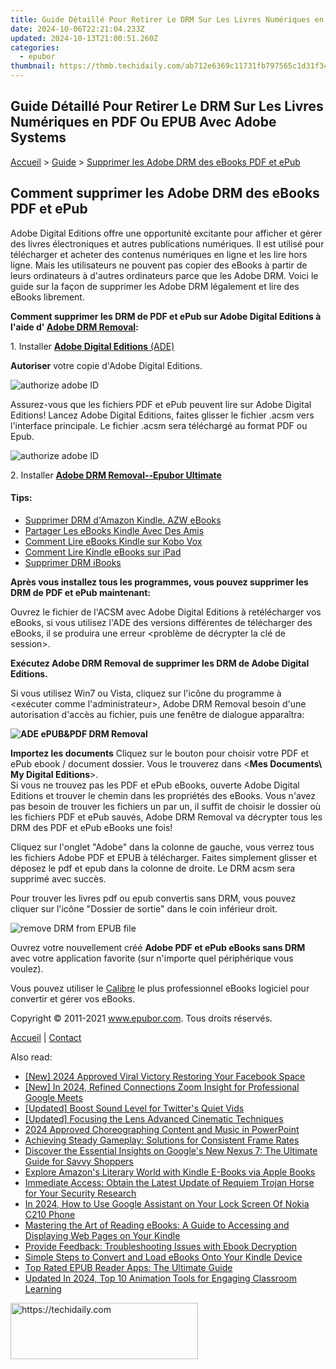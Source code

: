 ```yaml
---
title: Guide Détaillé Pour Retirer Le DRM Sur Les Livres Numériques en PDF Ou EPUB Avec Adobe Systems
date: 2024-10-06T22:21:04.233Z
updated: 2024-10-13T21:00:51.260Z
categories:
  - epubor
thumbnail: https://thmb.techidaily.com/ab712e6369c11731fb797565c1d31f34a50ed98f4e3e4e20f2e0bcfb8f432b00.jpg
---
```


## Guide Détaillé Pour Retirer Le DRM Sur Les Livres Numériques en PDF Ou EPUB Avec Adobe Systems

[Accueil](http://www.epubor.com/fr/) \> [Guide](https://tools.techidaily.com/epubor/products/) \> [Supprimer les Adobe DRM des eBooks PDF et ePub](https://tools.techidaily.com/epubor/products/)

## Comment supprimer les Adobe DRM des eBooks PDF et ePub

Adobe Digital Editions offre une opportunité excitante pour afficher et gérer des livres électroniques et autres publications numériques. Il est utilisé pour télécharger et acheter des contenus numériques en ligne et les lire hors ligne. Mais les utilisateurs ne pouvent pas copier des eBooks à partir de leurs ordinateurs à d'autres ordinateurs parce que les Adobe DRM. Voici le guide sur la façon de supprimer les Adobe DRM légalement et lire des eBooks librement.

**Comment supprimer les DRM de PDF et ePub sur Adobe Digital Editions à l'aide d' [Adobe DRM Removal](https://tools.techidaily.com/epubor/ultimate/):**

1\. Installer [**Adobe Digital Editions** (ADE)](http://download.epubor.com/digitaleditions1%5F7%5Fsetup.exe)

**Autoriser** votre copie d'Adobe Digital Editions.

![authorize adobe ID](http://www.epubor.com/images/uppic/authorize-adobe-account.png)

 Assurez-vous que les fichiers PDF et ePub peuvent lire sur Adobe Digital Editions! Lancez Adobe Digital Editions, faites glisser le fichier .acsm vers l'interface principale. Le fichier .acsm sera téléchargé au format PDF ou Epub.

![authorize adobe ID](http://www.epubor.com/images/uppic/download-acsm-file-pdf-epub.png)

2\. Installer **[Adobe DRM Removal--Epubor Ultimate](https://tools.techidaily.com/epubor/ultimate/)** 

#### Tips:

* [Supprimer DRM d'Amazon Kindle. AZW eBooks](https://tools.techidaily.com/epubor/products/)
* [Partager Les eBooks Kindle Avec Des Amis](https://tools.techidaily.com/epubor/products/)
* [Comment Lire eBooks Kindle sur Kobo Vox](https://tools.techidaily.com/epubor/products/)
* [Comment Lire Kindle eBooks sur iPad](https://tools.techidaily.com/epubor/products/)
* [Supprimer DRM iBooks](https://tools.techidaily.com/epubor/products/)

**Après vous installez tous les programmes, vous pouvez supprimer les DRM de PDF et ePub maintenant:**

Ouvrez le fichier de l'ACSM avec Adobe Digital Editions à retélécharger vos eBooks, si vous utilisez l'ADE des versions différentes de télécharger des eBooks, il se produira une erreur <problème de décrypter la clé de session>.

**Exécutez Adobe DRM Removal de supprimer les DRM de Adobe Digital Editions.**

Si vous utilisez Win7 ou Vista, cliquez sur l'icône du programme à <exécuter comme l'administrateur>, Adobe DRM Removal besoin d'une autorisation d'accès au fichier, puis une fenêtre de dialogue apparaîtra:

**![ADE ePUB&PDF DRM Removal](http://www.epubor.com/images/adobedrmremoval.jpg "epub&pdf drm removal")**

**Importez les documents** 
Cliquez sur le bouton <Browse> pour choisir votre PDF et ePub ebook / document dossier. Vous le trouverez dans <**Mes Documents\\ My Digital Editions**\>.  
Si vous ne trouvez pas les PDF et ePub eBooks, ouverte Adobe Digital Editions et trouver le chemin dans les propriétés des eBooks. Vous n'avez pas besoin de trouver les fichiers un par un, il suffit de choisir le dossier où les fichiers PDF et ePub sauvés, Adobe DRM Removal va décrypter tous les DRM des PDF et ePub eBooks une fois!

Cliquez sur l'onglet "Adobe" dans la colonne de gauche, vous verrez tous les fichiers Adobe PDF et EPUB à télécharger. Faites simplement glisser et déposez le pdf et epub dans la colonne de droite. Le DRM acsm sera supprimé avec succès.

Pour trouver les livres pdf ou epub convertis sans DRM, vous pouvez cliquer sur l'icône "Dossier de sortie" dans le coin inférieur droit.

![remove DRM from EPUB file](https://www.epubor.com/images/uppic/remove-drm-from-acsm-pdf-epub.png)

Ouvrez votre nouvellement créé **Adobe PDF et ePub eBooks sans DRM** avec votre application favorite (sur n'importe quel périphérique vous voulez).

Vous pouvez utiliser le [Calibre](https://tools.techidaily.com/epubor/products/) le plus professionnel eBooks logiciel pour convertir et gérer vos eBooks.
  
  
Copyright © 2011-2021 www.epubor.com. Tous droits réservés. 

[Accueil](http://www.epubor.com/fr/) | [Contact](http://www.epubor.com/fr/mailto:support@epubor.com)

<ins class="adsbygoogle"
     style="display:block"
     data-ad-format="autorelaxed"
     data-ad-client="ca-pub-7571918770474297"
     data-ad-slot="1223367746"></ins>

<ins class="adsbygoogle"
     style="display:block"
     data-ad-client="ca-pub-7571918770474297"
     data-ad-slot="8358498916"
     data-ad-format="auto"
     data-full-width-responsive="true"></ins>

<span class="atpl-alsoreadstyle">Also read:</span>
<div><ul>
<li><a href="https://facebook-video-content.techidaily.com/new-2024-approved-viral-victory-restoring-your-facebook-space/"><u>[New] 2024 Approved Viral Victory Restoring Your Facebook Space</u></a></li>
<li><a href="https://fox-links.techidaily.com/new-in-2024-refined-connections-zoom-insight-for-professional-google-meets/"><u>[New] In 2024, Refined Connections Zoom Insight for Professional Google Meets</u></a></li>
<li><a href="https://twitter-videos.techidaily.com/updated-boost-sound-level-for-twitters-quiet-vids/"><u>[Updated] Boost Sound Level for Twitter's Quiet Vids</u></a></li>
<li><a href="https://some-knowledge.techidaily.com/updated-focusing-the-lens-advanced-cinematic-techniques/"><u>[Updated] Focusing the Lens Advanced Cinematic Techniques</u></a></li>
<li><a href="https://fox-helps.techidaily.com/2024-approved-choreographing-content-and-music-in-powerpoint/"><u>2024 Approved Choreographing Content and Music in PowerPoint</u></a></li>
<li><a href="https://win-answers.techidaily.com/achieving-steady-gameplay-solutions-for-consistent-frame-rates/"><u>Achieving Steady Gameplay: Solutions for Consistent Frame Rates</u></a></li>
<li><a href="https://discover-answers.techidaily.com/discover-the-essential-insights-on-googles-new-nexus-7-the-ultimate-guide-for-savvy-shoppers/"><u>Discover the Essential Insights on Google's New Nexus 7: The Ultimate Guide for Savvy Shoppers</u></a></li>
<li><a href="https://discover-answers.techidaily.com/explore-amazons-literary-world-with-kindle-e-books-via-apple-books/"><u>Explore Amazon's Literary World with Kindle E-Books via Apple Books</u></a></li>
<li><a href="https://discover-answers.techidaily.com/immediate-access-obtain-the-latest-update-of-requiem-trojan-horse-for-your-security-research/"><u>Immediate Access: Obtain the Latest Update of Requiem Trojan Horse for Your Security Research</u></a></li>
<li><a href="https://easy-unlock-android.techidaily.com/in-2024-how-to-use-google-assistant-on-your-lock-screen-of-nokia-c210-phone-by-drfone-android/"><u>In 2024, How to Use Google Assistant on Your Lock Screen Of Nokia C210 Phone</u></a></li>
<li><a href="https://discover-answers.techidaily.com/mastering-the-art-of-reading-ebooks-a-guide-to-accessing-and-displaying-web-pages-on-your-kindle/"><u>Mastering the Art of Reading eBooks: A Guide to Accessing and Displaying Web Pages on Your Kindle</u></a></li>
<li><a href="https://discover-answers.techidaily.com/provide-feedback-troubleshooting-issues-with-ebook-decryption/"><u>Provide Feedback: Troubleshooting Issues with Ebook Decryption</u></a></li>
<li><a href="https://discover-answers.techidaily.com/simple-steps-to-convert-and-load-ebooks-onto-your-kindle-device/"><u>Simple Steps to Convert and Load eBooks Onto Your Kindle Device</u></a></li>
<li><a href="https://discover-answers.techidaily.com/top-rated-epub-reader-apps-the-ultimate-guide/"><u>Top Rated EPUB Reader Apps: The Ultimate Guide</u></a></li>
<li><a href="https://video-content-creator.techidaily.com/updated-in-2024-top-10-animation-tools-for-engaging-classroom-learning/"><u>Updated In 2024, Top 10 Animation Tools for Engaging Classroom Learning</u></a></li>
</ul></div>

<!-- affiliate ads begin -->
<a href="https://appsumo.8odi.net/c/5597632/2137393/7443" target="_top" id="2137393">
  <img src="//a.impactradius-go.com/display-ad/7443-2137393" border="0" alt="https://techidaily.com" width="300" height="90"/>
</a>
<img height="0" width="0" src="https://appsumo.8odi.net/i/5597632/2137393/7443" style="position:absolute;visibility:hidden;" border="0" />
<!-- affiliate ads end -->

